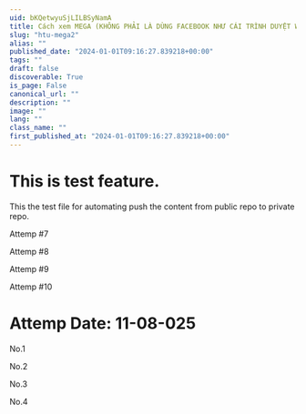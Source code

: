 ```yaml
---
uid: bKQetwyuSjLILBSyNamA
title: Cách xem MEGA (KHÔNG PHẢI LÀ DÙNG FACEBOOK NHƯ CÁI TRÌNH DUYỆT WEB) - Test
slug: "htu-mega2"
alias: ""
published_date: "2024-01-01T09:16:27.839218+00:00"
tags: ""
draft: false
discoverable: True
is_page: False
canonical_url: ""
description: ""
image: ""
lang: ""
class_name: ""
first_published_at: "2024-01-01T09:16:27.839218+00:00"
---
```


# This is test feature.

This the test file for automating push the content from public repo to private repo.

Attemp #7

Attemp #8

Attemp #9

Attemp #10

# Attemp Date: 11-08-025

No.1

No.2

No.3

No.4
